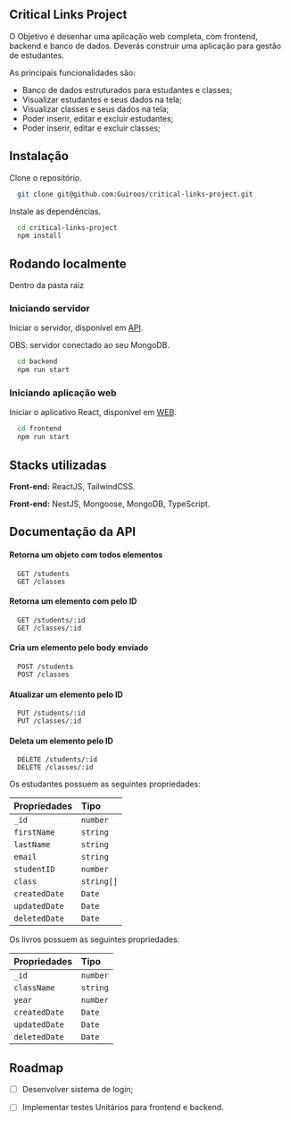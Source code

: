 ## Critical Links Project

O Objetivo é desenhar uma aplicação web completa, com frontend, backend e banco de dados. 
Deverás construir uma aplicação para gestão de estudantes.

As principais funcionalidades são:

 - Banco de dados estruturados para estudantes e classes;
 - Visualizar estudantes e seus dados na tela;
 - Visualizar classes e seus dados na tela;
 - Poder inserir, editar e excluir estudantes;
 - Poder inserir, editar e excluir classes;

 

## Instalação

Clone o repositório.

```bash
  git clone git@github.com:Guiroos/critical-links-project.git
```

Instale as dependências.

```bash
  cd critical-links-project
  npm install
```


## Rodando localmente

 Dentro da pasta raiz

 ### Iniciando servidor

 Iniciar o servidor, disponível em [API](http://localhost:3001).
 
 OBS: servidor conectado ao seu MongoDB.

```bash
  cd backend
  npm run start
```


### Iniciando aplicação web

Iniciar o aplicativo React, disponível em [WEB](http://localhost:3000).


```bash
  cd frontend
  npm run start
```


## Stacks utilizadas

**Front-end:** ReactJS, TailwindCSS.

**Front-end:** NestJS, Mongoose, MongoDB, TypeScript.



## Documentação da API

#### Retorna um objeto com todos elementos

```http
  GET /students
  GET /classes
```

#### Retorna um elemento com pelo ID

```http
  GET /students/:id
  GET /classes/:id
```

#### Cria um elemento pelo body enviado

```http
  POST /students
  POST /classes
```

#### Atualizar um elemento pelo ID

```http
  PUT /students/:id
  PUT /classes/:id
```

#### Deleta um elemento pelo ID

```http
  DELETE /students/:id
  DELETE /classes/:id
```

Os estudantes possuem as seguintes propriedades:

| Propriedades   | Tipo       
| :---------- | :--------- 
| `_id` | `number` |
| `firstName` | `string` |
| `lastName` | `string` |
| `email` | `string` |
| `studentID` | `number` 
| `class` | `string[]` 
| `createdDate` | `Date` 
| `updatedDate` | `Date`
| `deletedDate` | `Date`


Os livros possuem as seguintes propriedades:

| Propriedades   | Tipo       
| :---------- | :--------- 
| `_id` | `number` |
| `className` | `string` |
| `year` | `number` |
| `createdDate` | `Date` 
| `updatedDate` | `Date`
| `deletedDate` | `Date`




## Roadmap

- [ ] Desenvolver sistema de login;

- [ ] Implementar testes  Unitários para frontend e backend.
